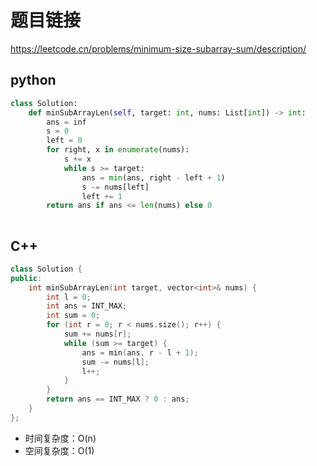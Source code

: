 # 题目链接

https://leetcode.cn/problems/minimum-size-subarray-sum/description/

## python

```python
class Solution:
    def minSubArrayLen(self, target: int, nums: List[int]) -> int:
        ans = inf
        s = 0
        left = 0
        for right, x in enumerate(nums):
            s += x
            while s >= target:
                ans = min(ans, right - left + 1)
                s -= nums[left]
                left += 1
        return ans if ans <= len(nums) else 0
        
```

## C++

```c++
class Solution {
public:
    int minSubArrayLen(int target, vector<int>& nums) {
        int l = 0;
        int ans = INT_MAX;
        int sum = 0;
        for (int r = 0; r < nums.size(); r++) {
            sum += nums[r];
            while (sum >= target) {
                ans = min(ans, r - l + 1);
                sum -= nums[l];
                l++;
            }
        }
        return ans == INT_MAX ? 0 : ans;
    }
};
```

- 时间复杂度：O(n)
- 空间复杂度：O(1)
